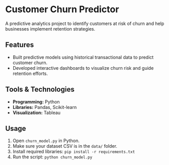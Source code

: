 # Customer Churn Predictor

A predictive analytics project to identify customers at risk of churn and help businesses implement retention strategies.

## Features
- Built predictive models using historical transactional data to predict customer churn.
- Developed interactive dashboards to visualize churn risk and guide retention efforts.

## Tools & Technologies
- **Programming:** Python  
- **Libraries:** Pandas, Scikit-learn  
- **Visualization:** Tableau  

## Usage
1. Open `churn_model.py` in Python.
2. Make sure your dataset CSV is in the `data/` folder.
3. Install required libraries: `pip install -r requirements.txt`
4. Run the script: `python churn_model.py`
